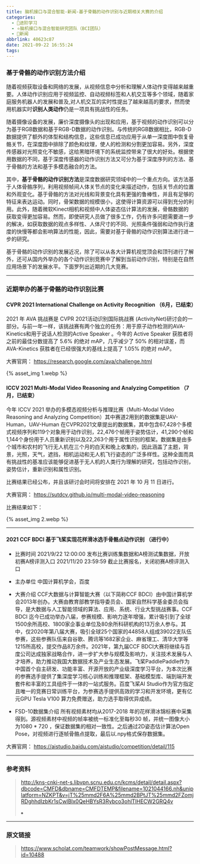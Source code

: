 ```yaml
---
title: 脑机接口与混合智能-新闻-基于骨骼的动作识别与近期相关大赛的介绍
categories:
  - 🌙进阶学习
  - ⭐脑机接口与混合智能研究团队（BCI团队）
  - 💫新闻
abbrlink: 40623c87
date: 2021-09-22 16:55:24
tags:
---
```


### 基于骨骼的动作识别方法介绍

随着视频获取设备和网络的发展，从视频信息中分析和理解人体动作变得越来越重要。人体动作识别应用于视频监控、自动视频标签和人机交互等多个领域，随着家庭服务机器人的发展和普及,对人机交互的实时性提出了越来越高的要求，然而使用机器实时**识别人类动作**仍是一项具有挑战性的任务。

<!--more-->

随着摄像设备的发展，廉价深度摄像头的出现和应用，基于视频的动作识别可以分为基于RGB数据和基于RGB-D数据的动作识别。与传统的RGB数据相比，RGB-D数据提供了额外的体型和结构信息，这些信息已成功应用于从单一深度图中恢复骨骼关节，在深度图中排除了颜色和纹理，使人的检测和分割更加容易。另外，深度传感器对光照变化不敏感，这给黑暗环境下的系统监控带来了很大的好处。根据使用数据的不同，基于深度传感器的动作识别方法又可分为基于深度序列的方法、基于骨骼的方法和基于多模态融合的方法。

其中，**基于骨骼的动作识别方法**是深度数据研究领域中的一个重点方向。该方法基于人体骨骼序列，利用视频帧间人体关节点的变化来描述动作，包括关节点的位置和外观变化。基于骨骼的方法对光线和背景变化具有更强的鲁棒性，并且有足够的特征来表达运动。同时，骨架数据的规模很小，这使得计算资源可以得到充分的利用。此外，随着微软Kinect相机和视频中人体姿态估计算法的发展，骨骼数据的获取变得更加容易。然而，即使研究人员做了很多工作，仍有许多问题需要进一步的解决，如获取数据的观点多样性、人体尺寸的不同、光照条件强弱和动作执行速度的快慢等都会影响算法的性能，因此，需要对基于骨骼的动作识别算法进行进一步的研究。

基于骨骼的动作识别的发展近况，除了可以从各大计算机视觉顶会和顶刊进行了解外，还可从国内外举办的各个动作识别竞赛中了解到当前动作识别，特别是在自然应用场景下的发展水平。下面罗列出近期的几大竞赛。

***

### 近期举办的基于骨骼的动作识别比赛

#### CVPR 2021 International Challenge on Activity Recognition （6月，已结束）

2021 年 AVA 挑战赛是 CVPR 2021活动识别国际挑战赛 (ActivityNet)研讨会的一部分。与前一年一样，该挑战赛有两个独立的任务：用于原子动作检测的AVA-Kinetics和用于说话人检测的Active Speaker 。今年的 Active Speaker 获胜者将之前的最佳分数提高了 5.6% 的绝对 mAP，几乎减少了 50% 的相对误差，而 AVA-Kinetics 获胜者在已经很强大的基线上提高了 1.05% 的绝对 mAP。

大赛官网：
<https://research.google.com/ava/challenge.html>

{% asset_img 1.webp %}

#### ICCV 2021 Multi-Modal Video Reasoning and Analyzing Competition （7月，已结束）

今年 ICCV 2021 举办的多模态视频分析与推理比赛（Multi-Modal Video Reasoning and Analyzing Competition）其中赛道2用到的数据集是UAV-Human，UAV-Human 在CVPR2021文章提出的数据集，其中包含67,428个多模式视频序列和119个对象用于动作识别，22,476个帧用于姿势估计，41,290个帧和1,144个身份用于人员重新识别以及22,263个用于属性识别的框架。数据集是由多个城市和农村的飞行无人机在三个月的白天和晚上收集的，因此涵盖了主题，背景，光照，天气，遮挡，相机运动和无人机飞行姿态的广泛多样性。这种全面而具有挑战性的基准应该能够促进基于无人机的人类行为理解的研究，包括动作识别，姿势估计，重新识别和属性识别。

比赛结果已经公布，并且该研讨会时间将安排在 2021 年 10 月 11 日进行。

大赛官网：
<https://sutdcv.github.io/multi-modal-video-reasoning>

比赛结果如下：

{% asset_img 2.webp %}

***

#### 2021 CCF BDCI 基于飞桨实现花样滑冰选手骨骼点动作识别 （进行中）

- 比赛时间
2021/9/22 12:00:00 发布比赛训练集数据和A榜测试集数据，开放初赛A榜评测入口
2021/11/20 23:59:59 截止比赛报名，关闭初赛A榜评测入口

- 主办单位
中国计算机学会，百度

- 大赛介绍
CCF大数据与计算智能大赛（以下简称CCF BDCI）由中国计算机学会2013年创办。大赛由教育部教学指导委员会、国家自然科学基金委员会指导，是大数据与人工智能领域的算法、应用、系统、行业大型挑战赛事。CCF BDCI 迄今已成功举办八届，参赛规模、影响力逐年增强，累计吸引到了全球1500余所高校、1800家企事业单位及80余所科研机构的13万余人参与。其中，仅2020年第八届大赛，吸引全球25个国家的44858人组成39022支队伍参赛，这些参赛队伍来自谷歌、腾讯等1682家企业、麻省理工、清华大学等1215所高校，提交作品8万余件。2021年，第九届CCF BDCI大赛将继续与百度公司达成独家战略合作，进一步扩大参与规模及影响力，关注技术发展与人才培养，助力推动我国大数据技术及产业生态发展。飞桨PaddlePaddle作为中国首个自主研发、功能丰富、开源开放的产业级深度学习平台，为本次比赛的参赛选手提供了集深度学习核心训练和推理框架、基础模型库、端到端开发套件和丰富的工具组件于一体的一站式服务。百度飞桨AI Studio作为官方指定且唯一的竞赛日常训练平台，为参赛选手提供高效的学习和开发环境，更有亿元GPU Tesla V100 算力免费赠送，助力选手取得优异成绩。

- FSD-10数据集介绍
所有视频素材均从2017-2018 年的花样滑冰锦标赛中采集得到。源视频素材中视频的帧率被统一标准化至每秒30 帧，并统一图像大小为1080 * 720 ，保证数据集的相对一致性。之后通过2D姿态估计算法Open Pose，对视频进行逐帧骨骼点提取，最后以.npy格式保存数据集。

大赛官网：
<https://aistudio.baidu.com/aistudio/competition/detail/115>

***

### 参考资料

> <http://kns-cnki-net-s.libvpn.scnu.edu.cn/kcms/detail/detail.aspx?dbcode=CMFD&dbname=CMFDTEMP&filename=1021044166.nh&uniplatform=NZKPT&v=jT%25mmd2F6A%25mmd2BPtJT%25mmd2FZomjRDghhdIzbKr1sCwIBlx0QeHBYsR3Rybco3ohlTlHECW2GRQ4v>
> <Li T, Liu J, Zhang W, 等. UAV-Human: A Large Benchmark for Human Behavior Understanding With Unmanned Aerial Vehicles[A]. 2021: 16266–16275.>
> <Liu S, Liu X, Huang G, 等. FSD-10: A Dataset for Competitive Sports Content Analysis[J]. arXiv:2002.03312 [cs], 2020.>

***

### 原文链接

> <https://www.scholat.com/teamwork/showPostMessage.html?id=10488>
